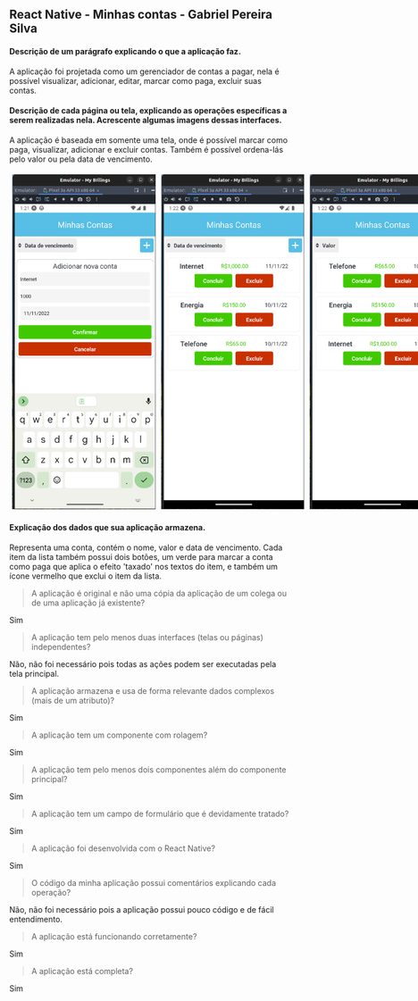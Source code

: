 ## React Native - Minhas contas - Gabriel Pereira Silva

#### Descrição de um parágrafo explicando o que a aplicação faz.

A aplicação foi projetada como um gerenciador de contas a pagar, nela é possível visualizar, adicionar, editar, marcar como paga, excluir suas contas.

#### Descrição de cada página ou tela, explicando as operações específicas a serem realizadas nela. Acrescente algumas imagens dessas interfaces.

A aplicação é baseada em somente uma tela, onde é possível marcar como paga, visualizar, adicionar e excluir contas. Também é possível ordena-lás pelo valor ou pela data de vencimento.

<div style="width: 100%; display: flex; align-items: center; justify-content: space-evenly;">  
<img style="margin: 5px" src="https://raw.githubusercontent.com/gabeps2/my-billings-react-expo/master/preview/minhas-contas-1.png" width="270" height="600">
<img style="margin: 5px" src="https://raw.githubusercontent.com/gabeps2/my-billings-react-expo/master/preview/minhas-contas-2.png" width="270" height="600">
<img style="margin: 5px" src="https://raw.githubusercontent.com/gabeps2/my-billings-react-expo/master/preview/minhas-contas-3.png" width="270" height="600">
<img style="margin: 5px" src="https://raw.githubusercontent.com/gabeps2/my-billings-react-expo/master/preview/minhas-contas-4.png" width="270" height="600">
<img style="margin: 5px" src="https://raw.githubusercontent.com/gabeps2/my-billings-react-expo/master/preview/minhas-contas-5.png" width="270" height="600">
<img style="margin: 5px" src="https://raw.githubusercontent.com/gabeps2/my-billings-react-expo/master/preview/minhas-contas-6.png" width="270" height="600">
  
  https://github.com/gabeps2/my-billings-react-expo/blob/master/preview/minhas-contas-1.png
</div>

#### Explicação dos dados que sua aplicação armazena.

Representa uma conta, contém o nome, valor e data de vencimento. Cada item da lista também possui dois botões, um verde para marcar a conta como paga que aplica o efeito 'taxado' nos textos do item, e também um ícone vermelho que exclui o item da lista.

> A aplicação é original e não uma cópia da aplicação de um colega ou de uma aplicação já existente?

Sim

> A aplicação tem pelo menos duas interfaces (telas ou páginas) independentes?

Não, não foi necessário pois todas as ações podem ser executadas pela tela principal.

> A aplicação armazena e usa de forma relevante dados complexos (mais de um atributo)?

Sim

> A aplicação tem um componente com rolagem?

Sim

> A aplicação tem pelo menos dois componentes além do componente principal?

Sim

> A aplicação tem um campo de formulário que é devidamente tratado?

Sim

> A aplicação foi desenvolvida com o React Native?

Sim

> O código da minha aplicação possui comentários explicando cada operação?

Não, não foi necessário pois a aplicação possui pouco código e de fácil entendimento.

> A aplicação está funcionando corretamente?

Sim

> A aplicação está completa?

Sim
